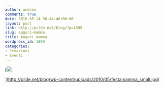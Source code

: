 ```yaml
---
author: andrea
comments: true
date: 2010-05-14 08:44:46+00:00
layout: post
link: http://pilde.net/blog/?p=1899
slug: auguri-mamma
title: Auguri mamma
wordpress_id: 1899
categories:
- Creazioni
- Eventi
---
```


[![](http://pilde.net/blog/wp-content/uploads/2010/05/festamamma_small.jpg)


](http://pilde.net/blog/wp-content/uploads/2010/05/festamamma_small.jpg)



